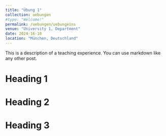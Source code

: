 ```yaml
---
title: "Übung 1"
collection: uebungen
#type: "Welcome!"
permalink: /uebungen/uebungeins
venue: "University 1, Department"
date: 2024-16-10
location: "München, Deutschland"
---
```


This is a description of a teaching experience. You can use markdown like any other post.

Heading 1
======

Heading 2
======

Heading 3
======
